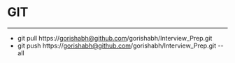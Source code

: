 # **GIT**

---

- git pull https://gorishabh@github.com/gorishabh/Interview_Prep.git
- git push https://gorishabh@github.com/gorishabh/Interview_Prep.git --all